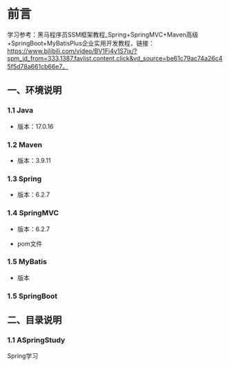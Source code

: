 # 前言

学习参考：黑马程序员SSM框架教程_Spring+SpringMVC+Maven高级+SpringBoot+MyBatisPlus企业实用开发教程，链接：https://www.bilibili.com/video/BV1Fi4y1S7ix/?spm_id_from=333.1387.favlist.content.click&vd_source=be61c79ac74a26c45f5d78a661cb66e7。

## 一、环境说明

### 1.1 Java

- 版本：17.0.16

### 1.2 Maven

- 版本：3.9.11

### 1.3 Spring

- 版本：6.2.7

### 1.4 SpringMVC

- 版本：6.2.7

- pom文件

### 1.5 MyBatis

- 版本

### 1.5 SpringBoot

## 二、目录说明

### 1.1 ASpringStudy

Spring学习






